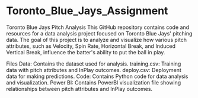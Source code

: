 # Toronto_Blue_Jays_Assignment
Toronto Blue Jays Pitch Analysis
This GitHub repository contains code and resources for a data analysis project focused on Toronto Blue Jays' pitching data. The goal of this project is to analyze and visualize how various pitch attributes, such as Velocity, Spin Rate, Horizontal Break, and Induced Vertical Break, influence the batter's ability to put the ball in play.

Files
Data: Contains the dataset used for analysis.
training.csv: Training data with pitch attributes and InPlay outcomes.
deploy.csv: Deployment data for making predictions.
Code: Contains Python code for data analysis and visualization.
Power BI: Contains PowerBI visualization file  showing relationships between pitch attributes and InPlay outcomes.
